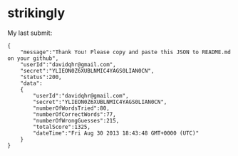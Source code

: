 strikingly
==========

My last submit:

    {
        "message":"Thank You! Please copy and paste this JSON to README.md on your github",
        "userId":"davidqhr@gmail.com",
        "secret":"YLIEON0Z6XUBLNMIC4YAGS0LIAN0CN",
        "status":200,
        "data":
        {
            "userId":"davidqhr@gmail.com",
            "secret":"YLIEON0Z6XUBLNMIC4YAGS0LIAN0CN",
            "numberOfWordsTried":80,
            "numberOfCorrectWords":77,
            "numberOfWrongGuesses":215,
            "totalScore":1325,
            "dateTime":"Fri Aug 30 2013 18:43:48 GMT+0000 (UTC)"
        }
    }
